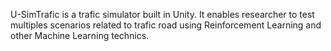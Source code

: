 U-SimTrafic is a trafic simulator built in Unity.
It enables researcher to test multiples scenarios related to trafic road using Reinforcement Learning and other Machine Learning technics. 







